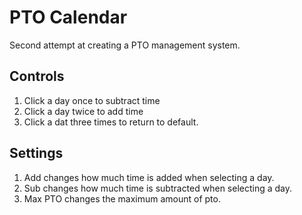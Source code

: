 # PTO Calendar
 Second attempt at creating a PTO management system.

<h2>Controls</h2>
<ol>
 <li>Click a day once to subtract time</li>
 <li>Click a day twice to add time</li>
 <li>Click a dat three times to return to default.</li>
</ol>

<h2>Settings</h2>
<ol>
 <li>Add changes how much time is added when selecting a day.</li>
 <li>Sub changes how much time is subtracted when selecting a day.</li>
 <li>Max PTO changes the maximum amount of pto.</li>
</ol>
